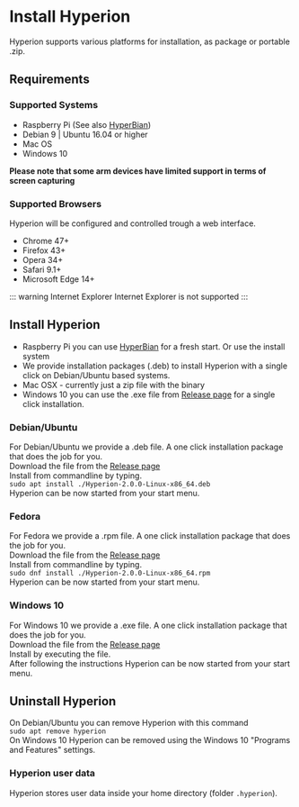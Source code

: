 # Install Hyperion
Hyperion supports various platforms for installation, as package or portable .zip.

## Requirements

### Supported Systems
  * Raspberry Pi (See also [HyperBian](/en/user/HyperBian))
  * Debian 9 | Ubuntu 16.04 or higher
  * Mac OS
  * Windows 10

**Please note that some arm devices have limited support in terms of screen capturing**

### Supported Browsers
Hyperion will be configured and controlled trough a web interface.
  * Chrome 47+
  * Firefox 43+
  * Opera 34+
  * Safari 9.1+
  * Microsoft Edge 14+

::: warning Internet Explorer
Internet Explorer is not supported
:::

## Install Hyperion
  * Raspberry Pi you can use [HyperBian](/en/user/HyperBian.md) for a fresh start. Or use the install system
  * We provide installation packages (.deb) to install Hyperion with a single click on Debian/Ubuntu based systems.
  * Mac OSX - currently just a zip file with the binary
  * Windows 10 you can use the .exe file from [Release page](https://github.com/hyperion-project/hyperion.ng/releases) for a single click installation.

### Debian/Ubuntu
For Debian/Ubuntu we provide a .deb file. A one click installation package that does the job for you. \
Download the file from the [Release page](https://github.com/hyperion-project/hyperion.ng/releases) \
Install from commandline by typing. \
`sudo apt install ./Hyperion-2.0.0-Linux-x86_64.deb` \
Hyperion can be now started from your start menu.

### Fedora
For Fedora we provide a .rpm file. A one click installation package that does the job for you. \
Download the file from the [Release page](https://github.com/hyperion-project/hyperion.ng/releases) \
Install from commandline by typing. \
`sudo dnf install ./Hyperion-2.0.0-Linux-x86_64.rpm` \
Hyperion can be now started from your start menu.

### Windows 10
For Windows 10 we provide a .exe file. A one click installation package that does the job for you. \
Download the file from the [Release page](https://github.com/hyperion-project/hyperion.ng/releases) \
Install by executing the file. \
After following the instructions Hyperion can be now started from your start menu.

## Uninstall Hyperion
On Debian/Ubuntu you can remove Hyperion with this command \
`sudo apt remove hyperion`\
On Windows 10 Hyperion can be removed using the Windows 10 "Programs and Features" settings.

### Hyperion user data
Hyperion stores user data inside your home directory (folder `.hyperion`).
